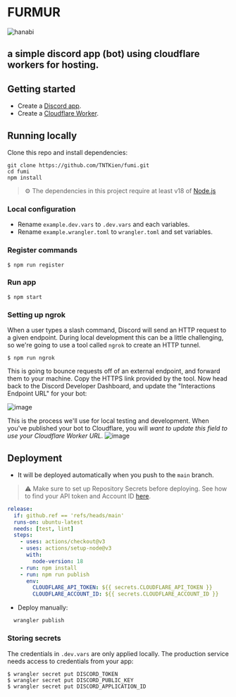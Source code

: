 # FURMUR

![hanabi](https://github.com/TNTKien/fumi/assets/95180188/83b17607-802b-49a3-83a4-fdbf8afe85ea)

a simple discord app (bot) using cloudflare workers for hosting.
---


## Getting started

- Create a [Discord app](https://discord.com/developers/applications).
- Create a [Cloudflare Worker](https://dash.cloudflare.com/).


## Running locally

Clone this repo and  install dependencies:

```
git clone https://github.com/TNTKien/fumi.git
cd fumi
npm install
```

> ⚙️ The dependencies in this project require at least v18 of [Node.js](https://nodejs.org/en/)

### Local configuration

- Rename `example.dev.vars` to `.dev.vars` and each variables.
- Rename `example.wrangler.toml` to `wrangler.toml` and set variables.

### Register commands

```
$ npm run register
```

### Run app

```
$ npm start
```

### Setting up ngrok

When a user types a slash command, Discord will send an HTTP request to a given endpoint. During local development this can be a little challenging, so we're going to use a tool called `ngrok` to create an HTTP tunnel.

```
$ npm run ngrok
```

This is going to bounce requests off of an external endpoint, and forward them to your machine. Copy the HTTPS link provided by the tool. Now head back to the Discord Developer Dashboard, and update the "Interactions Endpoint URL" for your bot:

![image](https://github.com/TNTKien/fumi/assets/95180188/374074fe-0456-4163-b5af-e73794620bfc)

This is the process we'll use for local testing and development. When you've published your bot to Cloudflare, you will _want to update this field to use your Cloudflare Worker URL._
![image](https://github.com/TNTKien/fumi/assets/95180188/1bb26b04-b726-4f36-8f4d-8f754e3d773f)

## Deployment
- It will be deployed automatically when you push to the `main` branch.
> ⚠️ Make sure to set up Repository Secrets before deploying. See how to find your API token and Account ID [here](https://developers.cloudflare.com/workers/wrangler/ci-cd/).

```yaml
release:
  if: github.ref == 'refs/heads/main'
  runs-on: ubuntu-latest
  needs: [test, lint]
  steps:
    - uses: actions/checkout@v3
    - uses: actions/setup-node@v3
      with:
        node-version: 18
    - run: npm install
    - run: npm run publish
      env:
        CLOUDFLARE_API_TOKEN: ${{ secrets.CLOUDFLARE_API_TOKEN }}
        CLOUDFLARE_ACCOUNT_ID: ${{ secrets.CLOUDFLARE_ACCOUNT_ID }}
```
- Deploy manually:

```
  wrangler publish
```

### Storing secrets

The credentials in `.dev.vars` are only applied locally. The production service needs access to credentials from your app:

```
$ wrangler secret put DISCORD_TOKEN
$ wrangler secret put DISCORD_PUBLIC_KEY
$ wrangler secret put DISCORD_APPLICATION_ID
```

